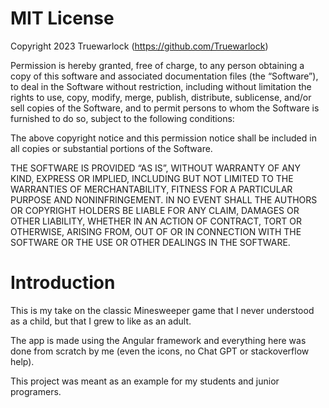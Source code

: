 # MIT License

Copyright 2023 Truewarlock (https://github.com/Truewarlock)

Permission is hereby granted, free of charge, to any person obtaining a copy of this software and associated documentation files (the “Software”), to deal in the Software without restriction, including without limitation the rights to use, copy, modify, merge, publish, distribute, sublicense, and/or sell copies of the Software, and to permit persons to whom the Software is furnished to do so, subject to the following conditions:

The above copyright notice and this permission notice shall be included in all copies or substantial portions of the Software.

THE SOFTWARE IS PROVIDED “AS IS”, WITHOUT WARRANTY OF ANY KIND, EXPRESS OR IMPLIED, INCLUDING BUT NOT LIMITED TO THE WARRANTIES OF MERCHANTABILITY, FITNESS FOR A PARTICULAR PURPOSE AND NONINFRINGEMENT. IN NO EVENT SHALL THE AUTHORS OR COPYRIGHT HOLDERS BE LIABLE FOR ANY CLAIM, DAMAGES OR OTHER LIABILITY, WHETHER IN AN ACTION OF CONTRACT, TORT OR OTHERWISE, ARISING FROM, OUT OF OR IN CONNECTION WITH THE SOFTWARE OR THE USE OR OTHER DEALINGS IN THE SOFTWARE.


# Introduction

This is my take on the classic Minesweeper game that I never understood as a child, but that I grew to like as an adult. 

The app is made using the Angular framework and everything here was done from scratch by me (even the icons, no Chat GPT or stackoverflow help). 

This project was meant as an example for my students and junior programers.